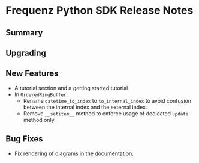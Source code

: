 # Frequenz Python SDK Release Notes

## Summary

<!-- Here goes a general summary of what this release is about -->

## Upgrading

<!-- Here goes notes on how to upgrade from previous versions, including deprecations and what they should be replaced with -->

## New Features

- A tutorial section and a getting started tutorial
- In `OrderedRingBuffer`:
  - Rename `datetime_to_index` to `to_internal_index` to avoid confusion between the internal index and the external index.
  - Remove `__setitem__` method to enforce usage of dedicated `update` method only.

## Bug Fixes

- Fix rendering of diagrams in the documentation.
